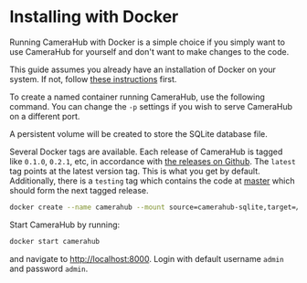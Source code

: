 # Installing with Docker

Running CameraHub with Docker is a simple choice if you simply want to use CameraHub for yourself and don't want to make changes to the code.

This guide assumes you already have an installation of Docker on your system. If not, follow [these instructions](https://docs.docker.com/install/) first.

To create a named container running CameraHub, use the following command. You can change the `-p` settings
if you wish to serve CameraHub on a different port.

A persistent volume will be created to store the SQLite database file.

Several Docker tags are available. Each release of CameraHub is tagged like `0.1.0`, `0.2.1`, etc, in accordance with
[the releases on Github](https://github.com/camerahub/camerahub/releases).  The `latest` tag points at the latest version tag. This is what you get by default.
Additionally, there is a `testing` tag which contains the code at [master](https://github.com/camerahub/camerahub/tree/master)
which should form the next tagged release.

```sh
docker create --name camerahub --mount source=camerahub-sqlite,target=/camerahub/db -p 8000:8000 camerahub/camerahub
```

Start CameraHub by running:

```sh
docker start camerahub
```

and navigate to [http://localhost:8000](http://localhost:8000). Login with default username `admin` and password `admin`.
